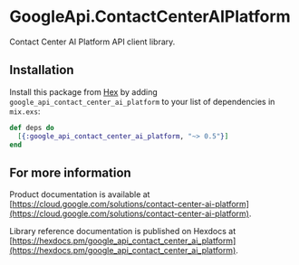 # GoogleApi.ContactCenterAIPlatform

Contact Center AI Platform API client library.



## Installation

Install this package from [Hex](https://hex.pm) by adding
`google_api_contact_center_ai_platform` to your list of dependencies in `mix.exs`:

```elixir
def deps do
  [{:google_api_contact_center_ai_platform, "~> 0.5"}]
end
```

## For more information

Product documentation is available at [https://cloud.google.com/solutions/contact-center-ai-platform](https://cloud.google.com/solutions/contact-center-ai-platform).

Library reference documentation is published on Hexdocs at
[https://hexdocs.pm/google_api_contact_center_ai_platform](https://hexdocs.pm/google_api_contact_center_ai_platform).
